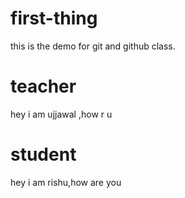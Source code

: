 # first-thing
this is the demo for git and github class.


# teacher
hey i am ujjawal ,how r u

# student
hey i am rishu,how are you
